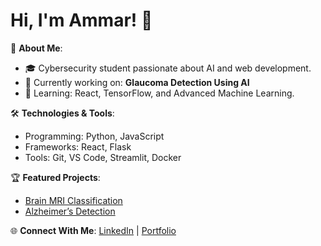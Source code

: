 # Hi, I'm Ammar! 👋

🚀 **About Me**:
- 🎓 Cybersecurity student passionate about AI and web development.
- 🔭 Currently working on: **Glaucoma Detection Using AI**
- 🌱 Learning: React, TensorFlow, and Advanced Machine Learning.

🛠️ **Technologies & Tools**:
- Programming: Python, JavaScript
- Frameworks: React, Flask
- Tools: Git, VS Code, Streamlit, Docker

🏆 **Featured Projects**:
- [Brain MRI Classification](https://github.com/Ammarrr-03/Brain-MRI)
- [Alzheimer’s Detection](https://github.com/Ammarrr-03/Alzheimers-Detection)

🌐 **Connect With Me**:
[LinkedIn](https://linkedin.com/in/your-profile) | [Portfolio](https://your-portfolio.com)
